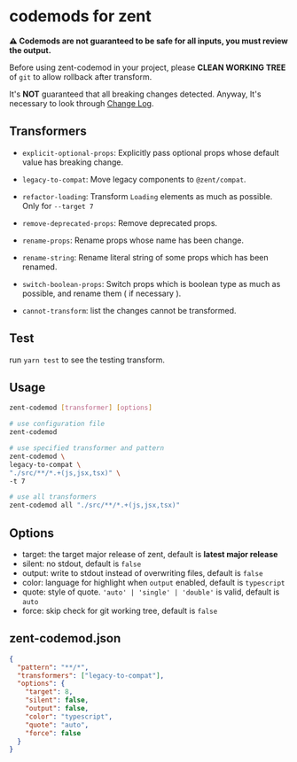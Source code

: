 # codemods for zent

**⚠️ Codemods are not guaranteed to be safe for all inputs, you must review the output.**

Before using zent-codemod in your project, please **CLEAN WORKING TREE** of `git` to allow rollback after transform.

It's **NOT** guaranteed that all breaking changes detected. Anyway, It's necessary to look through [Change Log](https://youzan.github.io/zent/zh/guides/changelog).

## Transformers

- `explicit-optional-props`: Explicitly pass optional props whose default value has breaking change.

- `legacy-to-compat`: Move legacy components to `@zent/compat`.

- `refactor-loading`: Transform `Loading` elements as much as possible. Only for `--target 7`

- `remove-deprecated-props`: Remove deprecated props.

- `rename-props`: Rename props whose name has been change.

- `rename-string`: Rename literal string of some props which has been renamed.

- `switch-boolean-props`: Switch props which is boolean type as much as possible, and rename them ( if necessary ).

- `cannot-transform`: list the changes cannot be transformed.

## Test

run `yarn test` to see the testing transform.

## Usage

```sh
zent-codemod [transformer] [options]
```

```sh
# use configuration file
zent-codemod
```

```sh
# use specified transformer and pattern
zent-codemod \
legacy-to-compat \
"./src/**/*.+(js,jsx,tsx)" \
-t 7
```

```sh
# use all transformers
zent-codemod all "./src/**/*.+(js,jsx,tsx)"
```

## Options

- target: the target major release of zent, default is **latest major release**
- silent: no stdout, default is `false`
- output: write to stdout instead of overwriting files, default is `false`
- color: language for highlight when `output` enabled, default is `typescript`
- quote: style of quote. `'auto' | 'single' | 'double'` is valid, default is `auto`
- force: skip check for git working tree, default is `false`

## zent-codemod.json

```json
{
  "pattern": "**/*",
  "transformers": ["legacy-to-compat"],
  "options": {
    "target": 8,
    "silent": false,
    "output": false,
    "color": "typescript",
    "quote": "auto",
    "force": false
  }
}
```
